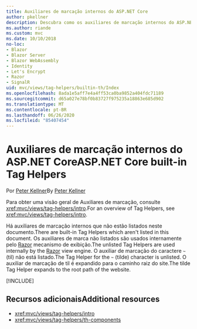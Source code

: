```yaml
---
title: Auxiliares de marcação internos do ASP.NET Core
author: pkellner
description: Descubra como os auxiliares de marcação internos do ASP.NET Core aumentam sua produtividade.
ms.author: riande
ms.custom: mvc
ms.date: 10/10/2018
no-loc:
- Blazor
- Blazor Server
- Blazor WebAssembly
- Identity
- Let's Encrypt
- Razor
- SignalR
uid: mvc/views/tag-helpers/builtin-th/Index
ms.openlocfilehash: 8ada1e5aff7e4a4ff53ca0ba9852a404fdc71189
ms.sourcegitcommit: d65a027e78bf0b83727f975235a18863e685d902
ms.translationtype: MT
ms.contentlocale: pt-BR
ms.lasthandoff: 06/26/2020
ms.locfileid: "85407454"
---
```

# <a name="aspnet-core-built-in-tag-helpers"></a><span data-ttu-id="26fcb-103">Auxiliares de marcação internos do ASP.NET Core</span><span class="sxs-lookup"><span data-stu-id="26fcb-103">ASP.NET Core built-in Tag Helpers</span></span>

<span data-ttu-id="26fcb-104">Por [Peter Kellner](https://peterkellner.net)</span><span class="sxs-lookup"><span data-stu-id="26fcb-104">By [Peter Kellner](https://peterkellner.net)</span></span>

<span data-ttu-id="26fcb-105">Para obter uma visão geral de Auxiliares de marcação, consulte <xref:mvc/views/tag-helpers/intro>.</span><span class="sxs-lookup"><span data-stu-id="26fcb-105">For an overview of Tag Helpers, see <xref:mvc/views/tag-helpers/intro>.</span></span>

<span data-ttu-id="26fcb-106">Há auxiliares de marcação internos que não estão listados neste documento.</span><span class="sxs-lookup"><span data-stu-id="26fcb-106">There are built-in Tag Helpers which aren't listed in this document.</span></span> <span data-ttu-id="26fcb-107">Os auxiliares de marca não listados são usados internamente pelo [Razor](xref:mvc/views/razor) mecanismo de exibição.</span><span class="sxs-lookup"><span data-stu-id="26fcb-107">The unlisted Tag Helpers are used internally by the [Razor](xref:mvc/views/razor) view engine.</span></span> <span data-ttu-id="26fcb-108">O auxiliar de marcação do caractere `~` (til) não está listado.</span><span class="sxs-lookup"><span data-stu-id="26fcb-108">The Tag Helper for the `~` (tilde) character is unlisted.</span></span> <span data-ttu-id="26fcb-109">O auxiliar de marcação de til é expandido para o caminho raiz do site.</span><span class="sxs-lookup"><span data-stu-id="26fcb-109">The tilde Tag Helper expands to the root path of the website.</span></span>

[!INCLUDE[](~/includes/built-in-TH.md)]

## <a name="additional-resources"></a><span data-ttu-id="26fcb-110">Recursos adicionais</span><span class="sxs-lookup"><span data-stu-id="26fcb-110">Additional resources</span></span>

* <xref:mvc/views/tag-helpers/intro>
* <xref:mvc/views/tag-helpers/th-components>
